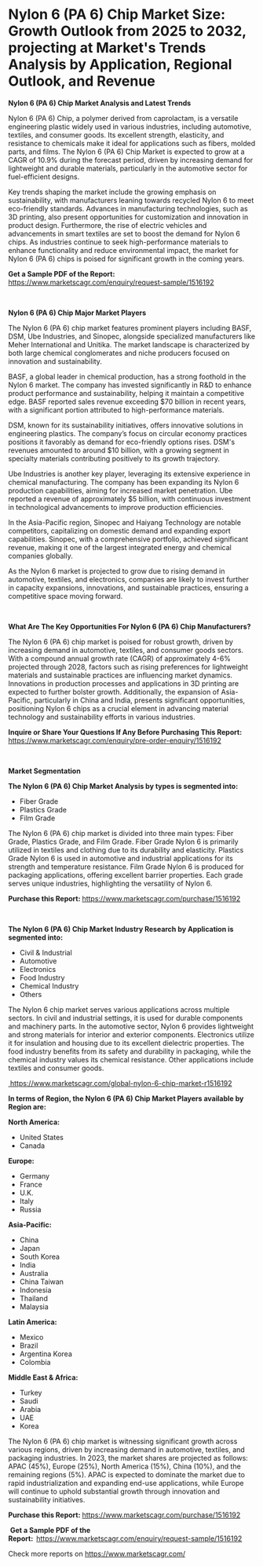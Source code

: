 <p><h1>Nylon 6 (PA 6) Chip Market Size: Growth Outlook from 2025 to 2032, projecting at Market's Trends Analysis by Application, Regional Outlook, and Revenue</h1></p><p><strong>Nylon 6 (PA 6) Chip Market Analysis and Latest Trends</strong></p>
<p><p>Nylon 6 (PA 6) Chip, a polymer derived from caprolactam, is a versatile engineering plastic widely used in various industries, including automotive, textiles, and consumer goods. Its excellent strength, elasticity, and resistance to chemicals make it ideal for applications such as fibers, molded parts, and films. The Nylon 6 (PA 6) Chip Market is expected to grow at a CAGR of 10.9% during the forecast period, driven by increasing demand for lightweight and durable materials, particularly in the automotive sector for fuel-efficient designs.</p><p>Key trends shaping the market include the growing emphasis on sustainability, with manufacturers leaning towards recycled Nylon 6 to meet eco-friendly standards. Advances in manufacturing technologies, such as 3D printing, also present opportunities for customization and innovation in product design. Furthermore, the rise of electric vehicles and advancements in smart textiles are set to boost the demand for Nylon 6 chips. As industries continue to seek high-performance materials to enhance functionality and reduce environmental impact, the market for Nylon 6 (PA 6) chips is poised for significant growth in the coming years.</p></p>
<p><strong>Get a Sample PDF of the Report:&nbsp;</strong> <a href="https://www.marketscagr.com/enquiry/request-sample/1516192?utm_campaign=2116&utm_medium=2&utm_source=Github&utm_content=ia&utm_term=04042025&utm_id=nylon-6-pa-6-chip">https://www.marketscagr.com/enquiry/request-sample/1516192</a></p>
<p>&nbsp;</p>
<p><strong>Nylon 6 (PA 6) Chip Major Market Players</strong></p>
<p><p>The Nylon 6 (PA 6) chip market features prominent players including BASF, DSM, Ube Industries, and Sinopec, alongside specialized manufacturers like Meher International and Unitika. The market landscape is characterized by both large chemical conglomerates and niche producers focused on innovation and sustainability.</p><p>BASF, a global leader in chemical production, has a strong foothold in the Nylon 6 market. The company has invested significantly in R&D to enhance product performance and sustainability, helping it maintain a competitive edge. BASF reported sales revenue exceeding $70 billion in recent years, with a significant portion attributed to high-performance materials.</p><p>DSM, known for its sustainability initiatives, offers innovative solutions in engineering plastics. The company’s focus on circular economy practices positions it favorably as demand for eco-friendly options rises. DSM's revenues amounted to around $10 billion, with a growing segment in specialty materials contributing positively to its growth trajectory.</p><p>Ube Industries is another key player, leveraging its extensive experience in chemical manufacturing. The company has been expanding its Nylon 6 production capabilities, aiming for increased market penetration. Ube reported a revenue of approximately $5 billion, with continuous investment in technological advancements to improve production efficiencies.</p><p>In the Asia-Pacific region, Sinopec and Haiyang Technology are notable competitors, capitalizing on domestic demand and expanding export capabilities. Sinopec, with a comprehensive portfolio, achieved significant revenue, making it one of the largest integrated energy and chemical companies globally.</p><p>As the Nylon 6 market is projected to grow due to rising demand in automotive, textiles, and electronics, companies are likely to invest further in capacity expansions, innovations, and sustainable practices, ensuring a competitive space moving forward.</p></p>
<p>&nbsp;</p>
<p><strong>What Are The Key Opportunities For Nylon 6 (PA 6) Chip Manufacturers?</strong></p>
<p><p>The Nylon 6 (PA 6) chip market is poised for robust growth, driven by increasing demand in automotive, textiles, and consumer goods sectors. With a compound annual growth rate (CAGR) of approximately 4-6% projected through 2028, factors such as rising preferences for lightweight materials and sustainable practices are influencing market dynamics. Innovations in production processes and applications in 3D printing are expected to further bolster growth. Additionally, the expansion of Asia-Pacific, particularly in China and India, presents significant opportunities, positioning Nylon 6 chips as a crucial element in advancing material technology and sustainability efforts in various industries.</p></p>
<p><strong>Inquire or Share Your Questions If Any Before Purchasing This Report:</strong> <a href="https://www.marketscagr.com/enquiry/pre-order-enquiry/1516192?utm_campaign=2116&utm_medium=2&utm_source=Github&utm_content=ia&utm_term=04042025&utm_id=nylon-6-pa-6-chip">https://www.marketscagr.com/enquiry/pre-order-enquiry/1516192</a></p>
<p>&nbsp;</p>
<p><strong>Market Segmentation</strong></p>
<p><strong>The Nylon 6 (PA 6) Chip Market Analysis by types is segmented into:</strong></p>
<p><ul><li>Fiber Grade</li><li>Plastics Grade</li><li>Film Grade</li></ul></p>
<p><p>The Nylon 6 (PA 6) chip market is divided into three main types: Fiber Grade, Plastics Grade, and Film Grade. Fiber Grade Nylon 6 is primarily utilized in textiles and clothing due to its durability and elasticity. Plastics Grade Nylon 6 is used in automotive and industrial applications for its strength and temperature resistance. Film Grade Nylon 6 is produced for packaging applications, offering excellent barrier properties. Each grade serves unique industries, highlighting the versatility of Nylon 6.</p></p>
<p><strong>Purchase this Report:&nbsp;</strong><a href="https://www.marketscagr.com/purchase/1516192?utm_campaign=2116&utm_medium=2&utm_source=Github&utm_content=ia&utm_term=04042025&utm_id=nylon-6-pa-6-chip">https://www.marketscagr.com/purchase/1516192</a></p>
<p>&nbsp;</p>
<p><strong>The Nylon 6 (PA 6) Chip Market Industry Research by Application is segmented into:</strong></p>
<p><ul><li>Civil & Industrial</li><li>Automotive</li><li>Electronics</li><li>Food Industry</li><li>Chemical Industry</li><li>Others</li></ul></p>
<p><p>The Nylon 6 chip market serves various applications across multiple sectors. In civil and industrial settings, it is used for durable components and machinery parts. In the automotive sector, Nylon 6 provides lightweight and strong materials for interior and exterior components. Electronics utilize it for insulation and housing due to its excellent dielectric properties. The food industry benefits from its safety and durability in packaging, while the chemical industry values its chemical resistance. Other applications include textiles and consumer goods.</p></p>
<p><a href="https://www.marketscagr.com/global-nylon-6-chip-market-r1516192?utm_campaign=2116&utm_medium=2&utm_source=Github&utm_content=ia&utm_term=04042025&utm_id=nylon-6-pa-6-chip">&nbsp;https://www.marketscagr.com/global-nylon-6-chip-market-r1516192</a></p>
<p><strong>In terms of Region, the Nylon 6 (PA 6) Chip Market Players available by Region are:</strong></p>
<p>
    <p> <strong> North America: </strong>
        <ul>
            <li>United States</li>
            <li>Canada</li>
        </ul>
        </p> 
    <p> <strong> Europe: </strong>
        <ul>
            <li>Germany</li>
            <li>France</li>
            <li>U.K.</li>
            <li>Italy</li>
            <li>Russia</li>
        </ul>
        </p> 
    <p> <strong> Asia-Pacific: </strong>
        <ul>
            <li>China</li>
            <li>Japan</li>
            <li>South Korea</li>
            <li>India</li>
            <li>Australia</li>
            <li>China Taiwan</li>
            <li>Indonesia</li>
            <li>Thailand</li>
            <li>Malaysia</li>
        </ul>
        </p> 
    <p> <strong> Latin America: </strong>
        <ul>
            <li>Mexico</li>
            <li>Brazil</li>
            <li>Argentina Korea</li>
            <li>Colombia</li>
        </ul>
        </p> 
    <p> <strong> Middle East & Africa: </strong>
        <ul>
            <li>Turkey</li>
            <li>Saudi</li>
            <li>Arabia</li>
            <li>UAE</li>
            <li>Korea</li>
        </ul>
    </p>
    </p>
<p><p>The Nylon 6 (PA 6) chip market is witnessing significant growth across various regions, driven by increasing demand in automotive, textiles, and packaging industries. In 2023, the market shares are projected as follows: APAC (45%), Europe (25%), North America (15%), China (10%), and the remaining regions (5%). APAC is expected to dominate the market due to rapid industrialization and expanding end-use applications, while Europe will continue to uphold substantial growth through innovation and sustainability initiatives.</p></p>
<p><strong>Purchase this Report: </strong><a href="https://www.marketscagr.com/purchase/1516192?utm_campaign=2116&utm_medium=2&utm_source=Github&utm_content=ia&utm_term=04042025&utm_id=nylon-6-pa-6-chip">https://www.marketscagr.com/purchase/1516192</a></p>
<p>&nbsp;<strong>Get a Sample PDF of the Report:&nbsp;&nbsp;</strong><a href="https://www.marketscagr.com/enquiry/request-sample/1516192?utm_campaign=2116&utm_medium=2&utm_source=Github&utm_content=ia&utm_term=04042025&utm_id=nylon-6-pa-6-chip">https://www.marketscagr.com/enquiry/request-sample/1516192</a></p>
<p><strong></strong></p>
<p>Check more reports on <a href="https://www.marketscagr.com/?utm_campaign=2116&utm_medium=2&utm_source=Github&utm_content=ia&utm_term=04042025&utm_id=nylon-6-pa-6-chip">https://www.marketscagr.com/</a></p>